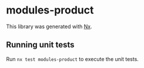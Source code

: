 # modules-product

This library was generated with [Nx](https://nx.dev).

## Running unit tests

Run `nx test modules-product` to execute the unit tests.
